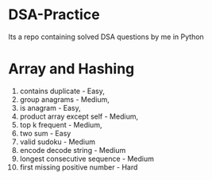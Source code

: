 # DSA-Practice
Its a repo containing solved DSA questions by me in Python

# Array and Hashing
1. contains duplicate - Easy,
2. group anagrams - Medium,
3. is anagram - Easy,
4. product array except self - Medium,
5. top k frequent - Medium,
6. two sum - Easy
7. valid sudoku - Medium
8. encode decode string - Medium
9. longest consecutive sequence - Medium
10. first missing positive number - Hard
